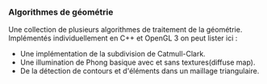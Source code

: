 ### Algorithmes de géométrie


Une collection de plusieurs algorithmes de traitement de la géométrie.
Implémentés individuellement en C++ et OpenGL 3 on peut lister ici :

* Une implémentation de la subdivision de Catmull-Clark.
* Une illumination de Phong basique avec et sans textures(diffuse map).
* De la détection de contours et d'éléments dans un maillage triangulaire.
